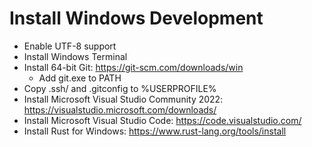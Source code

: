 # Install Windows Development

- Enable UTF-8 support
- Install Windows Terminal
- Install 64-bit Git: https://git-scm.com/downloads/win
  - Add git.exe to PATH
- Copy .ssh/ and .gitconfig to %USERPROFILE%
- Install Microsoft Visual Studio Community 2022: https://visualstudio.microsoft.com/downloads/
- Install Microsoft Visual Studio Code: https://code.visualstudio.com/
- Install Rust for Windows: https://www.rust-lang.org/tools/install
